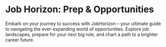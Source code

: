 # Job Horizon: Prep & Opportunities
Embark on your journey to success with JobHorizon – your ultimate guide to navigating the ever-expanding world of opportunities. Explore job landscapes, prepare for your next big role, and chart a path to a brighter career future.
